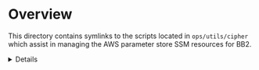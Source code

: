 # Overview

This directory contains symlinks to the scripts located in `ops/utils/cipher` which assist in managing the AWS parameter store SSM resources for BB2.

<details>

### Formatting and Validation

- nested hierarchies must conform to one of the following (nested keys within YAML transformed into paths):
    - `/bb2/${env}/${group}/${leaf}/...`
    - `/bb2/${env}/${group}/${subgroup}/${leaf}/...`
- `${env}` is typically one of `test`, `impl`, `prod` 
- `${group}` is typically the overarching category/group and repeatable among other SSM parameters
- `${subgroup}` is optional
- `${leaf}` _should_ be lower_snake_case formatted
- `...` represents additional hierarchies that are user-defined
- only string-formatted values are accepted
- empty strings, i.e '' are not supported
- we've adopted a _local_ convention where the literal `UNDEFINED` makes an SSM-derived value absent
- sensitive values must be encrypted with appropriate [AWS Key Management Service-stored CMK](https://us-east-1.console.aws.amazon.com/kms/home?region=us-east-1#/kms/keys)

#### Viewing with read-and-decrypt-yaml.sh

**WARNING:** This will present unencrypted, sensitive data to stdout. Do not execute this while sharing your screen during presentations or pairing opportunities.

To see the raw, _untemplated_ configuration as terraform does through via external data source for e.g. `../values/test.yaml`, execute the following from the module root directory:

```sh
scripts/read-and-decrypt-yaml.sh test <<KMS_KEY_ALIAS>>
```

where <<KMS_KEY_ALIAS>> is the alias of the KMS key used to initially encrypt the .yaml file, e.g. `bfd-insights-bb2-cmk`.

#### Editing with edit-yaml.sh and Updating with terraform

To edit the encrypted values under e.g. `../values/test.yaml` use the following steps:

1. Select the appropriate workspace: `terraform workspace select test`
2. Ensure a familiar editor is defined in your environment, e.g. `export EDITOR=vim`
3. Run the edit script from the module root directory: `./scripts/edit-yaml.sh test <<KMS_KEY_ALIAS>>`
4. Save and quit after making any desired changes
5. Review updates using the read script module root directory: `./scripts/read-and-decrypt-yaml.sh test <<KMS_KEY_ALIAS>>`
6. Ensure terraform can successfully plan by running `terraform plan`
7. Commit your changes to an appropriate feature branch
8. Solicit feedback by pull request
9. Follow the typical, monolithic release process via Jenkins

#### How to use SSM parameter store values

You can use the terraform data sources [aws_ssm_parameter](https://registry.terraform.io/providers/hashicorp/aws/latest/docs/data-sources/ssm_parameter) 
and/or [aws_ssm_parameters_by_path](https://registry.terraform.io/providers/hashicorp/aws/latest/docs/data-sources/ssm_parameters_by_path)
to get information about one or more SSM parameters in a specific hierarchy.

Sample usage:

```terraform
# Use this data source to get information about a specific SSM parameter.
data "aws_ssm_parameter" cross_account_arns {
  name = "/bb2/test/common/sensitive/cross_account_arns"
}

locals {
  cross_account_arns = data.aws_ssm_parameter.cross_account_arns.value
}
```

or

```terraform
# Use this data source to get information about one or more SSM parameters in a specific hierarchy.
data "aws_ssm_parameters_by_path" bb2_common_sensitive {
  name = "/bb2/test/common/sensitive/" # Trailing slash is optional
}

locals {
  bb2_common_sensitive = data.aws_ssm_parameters_by_path.bb2_common_sensitive.values
}
```

### Prerequisites
In addition to the [Requirements (below)](#requirements), you (or the automation) will need:
- software packages supporting awscli, yq, and jq
- sufficient access to the KMS Key(s) used for encrypting configuration
- sufficient AWS IAM privileges for the AWS provider [Resources and Date Sources (below)](#resources)
- access outlined for the remote [AWS S3 Backend](https://www.terraform.io/language/settings/backends/s3#s3-bucket-permissions)
- read/write privileges to the state-locking [AWS DynamoDB Table](https://www.terraform.io/language/settings/backends/s3#dynamodb-table-permissions)

</details>
